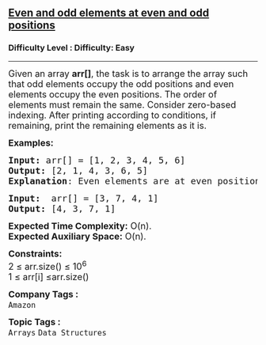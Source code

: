 <h2><a href="https://www.geeksforgeeks.org/problems/even-and-odd-elements-at-even-and-odd-positions1342/1?page=3&company=Amazon&status=unsolved,attempted&sortBy=accuracy">Even and odd elements at even and odd positions</a></h2><h3>Difficulty Level : Difficulty: Easy</h3><hr><div class="problems_problem_content__Xm_eO"><p><span style="font-size: 18px;">Given an array <strong>arr[]</strong>, the task is to arrange the array such that odd elements occupy the odd positions and even elements occupy the even positions. The order of elements must remain the same. Consider zero-based indexing. After printing according to conditions, if remaining, print the remaining elements as it is.</span></p>
<p><span style="font-size: 18px;"><strong>Examples:</strong></span></p>
<pre><span style="font-size: 18px;"><strong>Input: </strong>arr[] = [1, 2, 3, 4, 5, 6]
<strong>Output:</strong> [2, 1, 4, 3, 6, 5]
<strong>Explanation</strong>: Even elements are at even position and odd elements are at odd position keeping the order maintained.</span></pre>
<pre><span style="font-size: 18px;"><strong>Input: </strong> arr[] = [3, 7, 4, 1]
<strong>Output:</strong> [4, 3, 7, 1]<br></span></pre>
<p><span style="font-size: 18px;"><strong>Expected Time Complexity:</strong> O(n).<br><strong>Expected Auxiliary Space:</strong> O(n).</span></p>
<p><span style="font-size: 18px;"><strong>Constraints:</strong><br>2 ≤ arr.size() ≤ 10<sup>6<br></sup></span><span style="font-size: 18px;">1 ≤ arr[i] ≤arr.size()</span></p></div><p><span style=font-size:18px><strong>Company Tags : </strong><br><code>Amazon</code>&nbsp;<br><p><span style=font-size:18px><strong>Topic Tags : </strong><br><code>Arrays</code>&nbsp;<code>Data Structures</code>&nbsp;